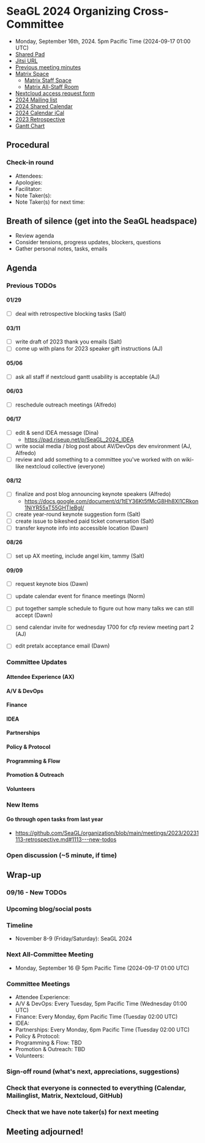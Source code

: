 <!-- See end of pad for meeting best-practices and discussion mechanisms -->
<!-- REMINDER: Meeting notes are public _by default_. Please err on the side of not including personal info or sensitive topics, including any mention of health or childcare issues, job searches that are underway, contacts for fundraising, etc. -->

# SeaGL 2024 Organizing Cross-Committee
- Monday, September 16th, 2024. 5pm Pacific Time (2024-09-17 01:00 UTC)
- [Shared Pad](https://pad.riseup.net/p/SeaGL_2024_organizing)
- [Jitsi URL](https://meet.jit.si/SeaGL_2024_organizing)
- [Previous meeting minutes](https://github.com/SeaGL/organization/tree/main/meetings/2024)
- [Matrix Space](https://matrix.to/#/#SeaGL:seagl.org)
  - [Matrix Staff Space](https://matrix.to/#/#staff:seagl.org)
  - [Matrix All-Staff Room](https://matrix.to/#/#SeaGL-all-staff:seattlematrix.org)
- [Nextcloud access request form](https://cloud.seagl.org/index.php/apps/forms/s/NysGPmNgbqwNXq7yNJAJakL2)
- [2024 Mailing list](https://groups.google.com/a/seagl.org/g/seagl2024)
- [2024 Shared Calendar](https://cloud.seagl.org/index.php/apps/calendar/p/YsFCmmokAzNp48Ky)
- [2024 Calendar iCal](https://cloud.seagl.org/remote.php/dav/public-calendars/YsFCmmokAzNp48Ky?export)
- [2023 Retrospective](https://github.com/SeaGL/organization/blob/main/meetings/2023/20231113-retrospective.md)
- [Gantt Chart](https://cloud.seagl.org/index.php/f/5623)


## Procedural
### Check-in round
- Attendees: 
- Apologies: 
- Facilitator: 
- Note Taker(s): 
- Note Taker(s) for next time: 

## Breath of silence (get into the SeaGL headspace)
- Review agenda
- Consider tensions, progress updates, blockers, questions
- Gather personal notes, tasks, emails


<!-- REMINDER: Meeting notes are public _by default_. Please err on the side of not including personal info or sensitive topics, including any mention of health or childcare issues, job searches that are underway, contacts for fundraising, etc. -->

## Agenda
<!--
Add new things to discuss after `### New Items` below
-->

### Previous TODOs
<!--
Status updates only. Indicate items for further discussion with `[>]` and copy after `### New Items` below.
-->
#### 01/29
- [ ] deal with retrospective blocking tasks (Salt)

#### 03/11
- [ ] write draft of 2023 thank you emails (Salt)
- [ ] come up with plans for 2023 speaker gift instructions (AJ)

#### 05/06
- [ ] ask all staff if nextcloud gantt usability is acceptable (AJ)

#### 06/03
- [ ] reschedule outreach meetings (Alfredo)

#### 06/17
- [ ] edit & send IDEA message (Dina)
  - https://pad.riseup.net/p/SeaGL_2024_IDEA
- [ ] write social media / blog post about AV/DevOps dev environment (AJ, Alfredo)
- [ ] review and add something to a committee you've worked with on wiki-like nextcloud collective (everyone)

#### 08/12
- [ ] finalize and post blog announcing keynote speakers (Alfredo)
  - https://docs.google.com/document/d/1tEY36Kt5fMcG8Hh8Xl1CRkon1NiYR55xT55GHTIeBgI/
- [ ] create year-round keynote suggestion form (Salt)
- [ ] create issue to bikeshed paid ticket conversation (Salt)
- [ ] transfer keynote info into accessible location (Dawn)

#### 08/26
- [ ] set up AX meeting, include angel kim, tammy (Salt)

#### 09/09
- [ ] request keynote bios (Dawn)
- [ ] update calendar event for finance meetings (Norm)
- [ ] put together sample schedule to figure out how many talks we can still accept (Dawn)
- [ ] send calendar invite for wednesday 1700 for cfp review meeting part 2 (AJ)
- [ ] edit pretalx acceptance email (Dawn)


### Committee Updates
<!--
Important updates and things to share staff-wide

#### Committee Coordinators
- Attendee Experience (AX): 
- A/V & DevOps: AJ
- Finance: Norm
- IDEA: 
- Partnerships: Robin
- Policy & Protocol: 
- Programming & Flow: Dawn
- Promotion & Outreach: Alfredo
- Volunteers: Angel
- Impresario: Salt
-->

#### Attendee Experience (AX)

#### A/V & DevOps

#### Finance

#### IDEA

#### Partnerships

#### Policy & Protocol

#### Programming & Flow

#### Promotion & Outreach

#### Volunteers


### New Items
<!--
#### Item Subject (item facilitator)
-->


#### Go through open tasks from last year
- https://github.com/SeaGL/organization/blob/main/meetings/2023/20231113-retrospective.md#1113---new-todos


### Open discussion (~5 minute, if time)


## Wrap-up
### 09/16 - New TODOs

### Upcoming blog/social posts
<!--
- [ ] DRAFT/POST DATE: TITLE/PURPOSE (AUTHOR) [REQUESTED REVIEWERS]
-->

### Timeline
- November 8-9 (Friday/Saturday): SeaGL 2024

### Next All-Committee Meeting
- Monday, September 16 @ 5pm Pacific Time (2024-09-17 01:00 UTC)

### Committee Meetings
- Attendee Experience: 
- A/V & DevOps: Every Tuesday, 5pm Pacific Time (Wednesday 01:00 UTC)
- Finance: Every Monday, 6pm Pacific Time (Tuesday 02:00 UTC)
- IDEA: 
- Partnerships: Every Monday, 6pm Pacific Time (Tuesday 02:00 UTC)
- Policy & Protocol: 
- Programming & Flow: TBD
- Promotion & Outreach: TBD
- Volunteers: 

### Sign-off round (what's next, appreciations, suggestions)
<!--
Copy attendees list from above and format as:
- NAME: sign-off
-->


### Check that everyone is connected to everything (Calendar, Mailinglist, Matrix, Nextcloud, GitHub)

### Check that we have note taker(s) for next meeting

## Meeting adjourned!

<!-- Post meeting process:
1. editing pass for language and formatting
2. collect and dedupe New TODOs
3. upload notes to GitHub
4. make copy of file, rename with next meeting dates
5. update dates at beginning and near end of pad
6. clear attendees and wrap-up
7. remove TODOs that have been completed
8. clear irrelvant notes from past TODOs
9. move up New TODOs, add heading level and remove text
10. clear New TODOs
11. clear committee updates
12. clear new items
13. upload agenda to GitHub
14. update etherpad
15. send meeting announcement email
-->

<!--
## Meeting best-practices and discussion mechanisms
- Review previous meeting notes especially when absent!
- During meeting, use chat in etherpad (and add your name).

### Etherpad usage
- Use chat in etherpad (usually on right side), add your name and set a distinct color
- Audio notifications on Firefox via https://addons.mozilla.org/en-US/firefox/addon/notification-sound/
- You can hide popups with these ad blocker cosmetic filters (e.g. via uBlock Origin):  pad.sfconservancy.org##.popup:has-text(Email subscription)  pad.sfconservancy.org##.popup:has-text(/Delay before deletion.*\d{2}[\d.]* days/)
- You can widen the chat pane with these user styles (e.g. via Stylus):  #editorcontainerbox .sticky-container { width: 50ch; }
- Bookmarklet to make the chat bar wider. Select the whole line below starting with "javascript:" and drag to bookmarks bar. Adjust the width in pixels by changing "280".  javascript:(function () { const width='280'; const box = document.querySelector('div#chatbox'); if (box) { box.style.cssText=box.style.cssText+' width: '+width+'px !important;'; } const pad = document.querySelector('iframe').contentWindow.document.querySelector('iframe').contentWindow.document.querySelector('body#innerdocbody.innerdocbody'); if (pad) { pad.style.width=(document.body.clientWidth-width-50)+"px"; } })();

### Notetaking
- "???" means that something was missed in the notes, please assist capturing what was said
- aim for shorthand / summary / key points (not transcript)

### Agenda topics
- Each topic facilitated by topic lead with main facilitator help
- For topics that are not committee specific, add to Current or Late section and specify your name
- As needed, ping folks on IRC, email, or elsewhere to read over items in advance, ideally before the day of the meeting

### Timeboxing
- timebox each topic, rounded to nearest 5min., settled during agenda confirmation
- at topic beginning, convert the :mm to expected end time
- at timebox end, "thumb polls" may add 5 minutes at a time
- hand symbols
  - "^" approve, extend the timebox
  - "v" disagree, move onto the next topic
  - "." neutral

### Discussion mechanisms
- open discussion
- call for a round ("pass the mic" style, facilitator makes sure no one is skipped)
- hand symbol queuing
  - "o/" or "/" means you have something to say and puts you in the queue
  - "c/" or "?" means you have a clarifying question and jumps you to the top of the queue
  - "d" means thumbs up, encouragement, agreement, etc.
  -  ">" means you understand someone's point and want them to move on
  - "d>" means you feel the agenda item discussion is complete

### Task States
- [/] started
- [x] completed
- [#] cancelled
- [-] irrelevant
- [<] backlogged
- [>] refocused

-->
